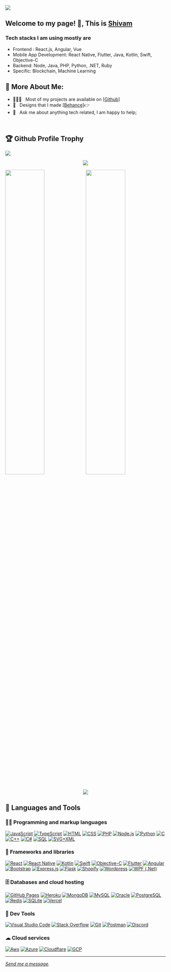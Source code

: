 ![](https://komarev.com/ghpvc/?username=ShivamPatels)

<h2>Welcome to my page! 👋, This is <a href="https://shivampatels.com">Shivam</a></h2>

<h3>Tech stacks I am using mostly are</h3>
<ul>
  <li>Frontend : React.js, Angular, Vue</li>
  <li>Mobile App Development: React Native, Flutter, Java, Kotlin, Swift, Objective-C</li>
  <li>Backend: Node, Java, PHP, Python, .NET, Ruby</li>
  <li>Specific: Blockchain, Machine Learning</li>
</ul>

<h2>🚀 More About Me:</h2>
<ul>
  <li>👨🏻‍💻 &nbsp; Most of my projects are available on <a href="https://github.com/shivampatels?tab=repositories" target="_blank">[Github]</a></li>
  <li>🎨 &nbsp; Designs that I made <a href="https://www.behance.net/shivampatels" target="_blank">[Behance]</a>👉</li>
  <li>💬 &nbsp; Ask me about anything tech related, I am happy to help;</li>
</ul>
<br />

<h2>🏆 Github Profile Trophy</h2>
<img src="https://github-profile-trophy.vercel.app/?username=ShivamPatels&column=8&theme=onedark"/>

<p align="center">
<img src="https://user-images.githubusercontent.com/73097560/115834477-dbab4500-a447-11eb-908a-139a6edaec5c.gif">             
</p>

<p align="left">
<img width="49.5%" src="https://github-readme-stats.vercel.app/api?username=ShivamPatels&show_icons=true&theme=blue-green&hide_border=true" />
<img width="49.5%" src="https://github-readme-streak-stats.herokuapp.com/?user=ShivamPatels&theme=blue-green&hide_border=true" />
</p>

<p  align="center">
<img src="https://user-images.githubusercontent.com/73097560/115834477-dbab4500-a447-11eb-908a-139a6edaec5c.gif">             
</p>

<h2>🔨 Languages and Tools</h2>
<h3>👨‍💻 Programming and markup languages</h3>
<p>
    <a href="https://github.com/search?q=user%3Amedzomethod+language%3Ajavascript"><img alt="JavaScript" src="https://img.shields.io/badge/JavaScript-F7DF1E.svg?logo=javascript&logoColor=black"></a>
    <a href="https://github.com/search?q=user%3Amedzomethod+language%3AtypeScript"><img alt="TypeScript" src="https://img.shields.io/badge/TypeScript-007ACC.svg?logo=typescript&logoColor=white"></a>
    <a href="https://github.com/search?q=user%3Amedzomethod+language%3Ahtml"><img alt="HTML" src="https://img.shields.io/badge/HTML-E34F26.svg?logo=html5&logoColor=white"></a>
    <a href="https://github.com/search?q=user%3Amedzomethod+language%3Acss"><img alt="CSS" src="https://img.shields.io/badge/CSS-1572B6.svg?logo=css3&logoColor=white"></a>
    <a href="https://github.com/search?q=user%3Amedzomethod+language%3Aphp"><img alt="PHP" src="https://img.shields.io/badge/PHP-777BB4.svg?logo=php&logoColor=white"></a>
    <a href="https://github.com/search?q=user%3Amedzomethod+language%3Anodejs"><img alt="Node.js" src="https://img.shields.io/badge/Node.js-43853D.svg?logo=node.js&logoColor=white"></a>
    <a href="https://github.com/search?q=user%3Amedzomethod+language%3Apython"><img alt="Python" src="https://img.shields.io/badge/Python-14354C.svg?logo=python&logoColor=white"></a>
    <a href="https://github.com/search?q=user%3Amedzomethod+language%3Ac"><img alt="C" src="https://custom-icon-badges.demolab.com/badge/C-03599C.svg?logo=c-in-hexagon&logoColor=white"></a>
    <a href="https://github.com/search?q=user%3Amedzomethod+language%3Acpp"><img alt="C++" src="https://custom-icon-badges.demolab.com/badge/C++-9C033A.svg?logo=cpp2&logoColor=white"></a>
    <a href="https://github.com/search?q=user%3Amedzomethod+language%3Acsharp"><img alt="C#" src="https://custom-icon-badges.demolab.com/badge/C%23-68217A.svg?logo=cs2&logoColor=white"></a>
    <a href="https://github.com/search?q=user%3Amedzomethod+language%3Asql"><img alt="SQL" src="https://custom-icon-badges.demolab.com/badge/SQL-025E8C.svg?logo=database&logoColor=white"></a>
    <a href="https://github.com/search?q=user%3Amedzomethod+language%3Asvg"><img alt="SVG+XML" src="https://img.shields.io/badge/SVG%2BXML-e0982c.svg?logo=svg&logoColor=white"></a>
</p>
<h3>🧰 Frameworks and libraries</h3>
<p>
    <a href="#"><img alt="React" src="https://img.shields.io/badge/React-20232a.svg?logo=react&logoColor=%2361DAFB"></a>
    <a href="#"><img alt="React Native" src="https://img.shields.io/badge/React_Native-%2320232a.svg?logo=react&logoColor=%2361DAFB"></a>
    <a href="#"><img alt="Kotlin" src="https://img.shields.io/badge/Kotlin-7F52FF.svg?logo=kotlin&logoColor=white"></a>
    <a href="#"><img alt="Swift" src="https://img.shields.io/badge/Swift-FA7343.svg?logo=swift&logoColor=white"></a>
    <a href="#"><img alt="Objective-C" src="https://img.shields.io/badge/Objective--C-%233A95E3.svg?logo=apple&logoColor=white"></a>
    <a href="#"><img alt="Flutter" src="https://img.shields.io/badge/Flutter-%2302569B.svg?logo=flutter&logoColor=white"></a>
    <a href="#"><img alt="Angular" src="https://img.shields.io/badge/Angular-%23DD0031.svg?&logo=angular&logoColor=white"></a>
    <a href="#"><img alt="Bootstrap" src="https://img.shields.io/badge/Bootstrap-7952B3.svg?logo=bootstrap&logoColor=white"></a>
    <a href="#"><img alt="Express.js" src="https://img.shields.io/badge/Express.js-404d59.svg?logo=express&logoColor=white"></a>
    <a href="#"><img alt="Flask" src="https://img.shields.io/badge/Flask-000000.svg?logo=flask&logoColor=white"></a>
    <a href="#"><img alt="Shopify" src="https://img.shields.io/badge/Shopify-7AB55C.svg?logo=shopify&logoColor=white"></a>
    <a href="#"><img alt="Wordpress" src="https://img.shields.io/badge/WordPress-21759B?logo=wordpress&logoColor=white"></a>
    <a href="#"><img alt="WPF (.Net)" src="https://img.shields.io/badge/WPF-5C2D91?logo=.net&logoColor=white"></a>
</p>
<h3>🗄️ Databases and cloud hosting</h3>
<p>
    <a href="#"><img alt="GitHub Pages" src="https://img.shields.io/badge/GitHub%20Pages-327FC7.svg?logo=github&logoColor=white"></a>
    <a href="#"><img alt="Heroku" src="https://img.shields.io/badge/Heroku-430098.svg?logo=heroku&logoColor=white"></a>
    <a href="#"><img alt="MongoDB" src ="https://img.shields.io/badge/MongoDB-4ea94b.svg?logo=mongodb&logoColor=white"></a>
    <a href="#"><img alt="MySQL" src="https://img.shields.io/badge/MySQL-00f.svg?logo=mysql&logoColor=white"></a>
    <a href="#"><img alt="Oracle" src ="https://img.shields.io/badge/Oracle-F00000.svg?logo=oracle&logoColor=white"></a>
    <a href="#"><img alt="PostgreSQL" src ="https://img.shields.io/badge/PostgreSQL-316192.svg?logo=postgresql&logoColor=white"></a>
    <a href="#"><img alt="Redis" src ="https://img.shields.io/badge/Redis-%23DD0031.svg?logo=postgresql&logoColor=white"></a>
    <a href="#"><img alt="SQLite" src ="https://img.shields.io/badge/SQLite-07405e.svg?logo=sqlite&logoColor=white"></a>
    <a href="#"><img alt="Vercel" src="https://img.shields.io/badge/Vercel-000000.svg?logo=vercel&logoColor=white"></a>
</p>
<h3>👨‍ Dev Tools</h3>
<p>
    <a href="#"><img alt="Visual Studio Code" src="https://img.shields.io/badge/Visual%20Studio%20Code-0078d7.svg?logo=visualstudiocode&logoColor=white"></a>
    <a href="#"><img alt="Stack Overflow" src="https://img.shields.io/badge/-Stack%20Overflow-FE7A16?logo=stack-overflow&logoColor=white"></a>
    <a href="#"><img alt="Git" src="https://img.shields.io/badge/Git-F05033.svg?logo=git&logoColor=white"></a>
    <a href="#"><img alt="Postman" src="https://img.shields.io/badge/Postman-FF6C37?logo=postman&logoColor=white"></a>
    <a href="#"><img alt="Discord" src="https://img.shields.io/badge/-Discord-5865F2.svg?logo=discord&logoColor=white"></a>
</p>
<h3>☁ Cloud services</h3>
<p>
    <a href="#"><img alt="Aws" src="https://img.shields.io/badge/Amazon_AWS-FF9900?style=for-the-badge&logo=amazonaws&logoColor=white"></a>          
    <a href="#"><img alt="Azure" src="https://img.shields.io/badge/Azure_Functions-0062AD?style=for-the-badge&logo=azure-functions&logoColor=white"></a>  
    <a href="#"><img alt="Cloudflare" src="https://img.shields.io/badge/Cloudflare-F38020?style=for-the-badge&logo=Cloudflare&logoColor=white"></a> 
    <a href="#"><img alt="GCP" src="https://img.shields.io/badge/Google_Cloud-4285F4?style=for-the-badge&logo=google-cloud&logoColor=white"></a>             
</p>

------
*[Send me a message](mailto:shivam@shivampatels.com).*
